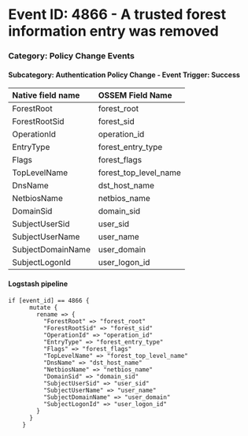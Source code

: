 # Event ID: 4866 - A trusted forest information entry was removed
### Category: Policy Change Events
#### Subcategory: Authentication Policy Change - Event Trigger: Success

|Native field name            |OSSEM Field Name                   |
|:----------------------------|:----------------------------------|
| ForestRoot                  | forest_root                       |
| ForestRootSid               | forest_sid                        |
| OperationId                 | operation_id                      |
| EntryType                   | forest_entry_type                 |
| Flags                       | forest_flags                      |
| TopLevelName                | forest_top_level_name             |
| DnsName                     | dst_host_name                     |
| NetbiosName                 | netbios_name                      |
| DomainSid                   | domain_sid                        |
| SubjectUserSid              | user_sid                          |
| SubjectUserName             | user_name                         |
| SubjectDomainName           | user_domain                       |
| SubjectLogonId              | user_logon_id                     |


#### Logstash pipeline

```
if [event_id] == 4866 {
      mutate {
        rename => {
          "ForestRoot" => "forest_root"
          "ForestRootSid" => "forest_sid"
          "OperationId" => "operation_id"
          "EntryType" => "forest_entry_type"
          "Flags" => "forest_flags"
          "TopLevelName" => "forest_top_level_name"
          "DnsName" => "dst_host_name"
          "NetbiosName" => "netbios_name"
          "DomainSid" => "domain_sid"
          "SubjectUserSid" => "user_sid"    
          "SubjectUserName" => "user_name"
          "SubjectDomainName" => "user_domain"
          "SubjectLogonId" => "user_logon_id"
        }
      }
    }
```